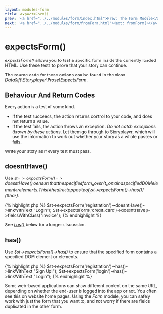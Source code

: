 ```yaml
---
layout: modules-form
title: expectsForm()
prev: '<a href="../../modules/form/index.html">Prev: The Form Module</a>'
next: '<a href="../../modules/form/fromForm.html">Next: fromForm()</a>'
---
```


# expectsForm()

_expectsForm()_ allows you to test a specific form inside the currently loaded HTML.  Use these tests to prove that your story can continue.

The source code for these actions can be found in the class _DataSift\Storyplayer\Prose\ExpectsForm_.

## Behaviour And Return Codes

Every action is a test of some kind.

* If the test succeeds, the action returns control to your code, and does not return a value.
* If the test fails, the action throws an exception.  _Do not catch exceptions thrown by these actions_.  Let them go through to Storyplayer, which will use the information to work out whether your story as a whole passes or fails.

Write your story as if every test must pass.

## doesntHave()

Use _$st->expectsForm()->doesntHave()_ to ensure that the specified form _doesn't_ contain a specified DOM element or elements.  This is the direct opposite of _[$st->expectsForm()->has()](#has)_.

{% highlight php %}
$st->expectsForm('registration')->doesntHave()->linkWithText("Login");
$st->expectsForm('credit_card')->doesntHave()->fieldsWithClass("invoice");
{% endhighlight %}

See _[has()](#has)_ below for a longer discussion.

## has()

Use _$st->expectsForm()->has()_ to ensure that the specified form contains a specified DOM element or elements.

{% highlight php %}
$st->expectsForm('registration')->has()->linkWithText("Sign Up!");
$st->expectsForm('login')->has()->linkWithText("Login");
{% endhighlight %}

Some web-based applications can show different content on the same URL, depending on whether the end-user is logged into the app or not.  You often see this on website home pages.  Using the _Form_ module, you can safely work with just the form that you want to, and not worry if there are fields duplicated in the other form.